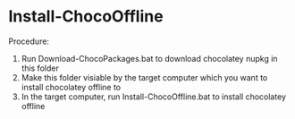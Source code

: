 # Install-ChocoOffline

Procedure:
1. Run Download-ChocoPackages.bat to download chocolatey nupkg in this folder
2. Make this folder visiable by the target computer which you want to install chocolatey offline to
3. In the target computer, run Install-ChocoOffline.bat to install chocolatey offline
